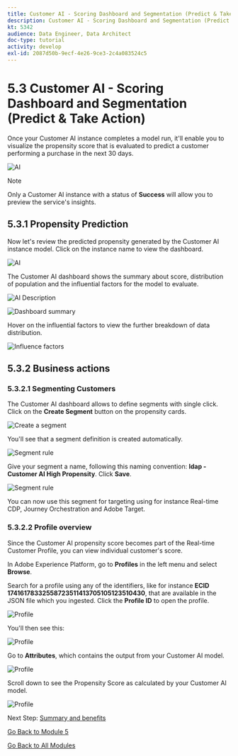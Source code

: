 ```yaml
---
title: Customer AI - Scoring Dashboard and Segmentation (Predict & Take Action)
description: Customer AI - Scoring Dashboard and Segmentation (Predict & Take Action)
kt: 5342
audience: Data Engineer, Data Architect
doc-type: tutorial
activity: develop
exl-id: 2087d50b-9ecf-4e26-9ce3-2c4a083524c5
---
```

# 5.3 Customer AI - Scoring Dashboard and Segmentation (Predict & Take Action)

Once your Customer AI instance completes a model run, it'll enable you to visualize the propensity score that is evaluated to predict a customer performing a purchase in the next 30 days.

![AI](./images/caimodels.png)

>[!NOTE]
>
>Only a Customer AI instance with a status of **Success** will allow you to preview the service's insights.

## 5.3.1 Propensity Prediction

Now let's review the predicted propensity generated by the Customer AI instance model. Click on the instance name to view the dashboard.

![AI](./images/caimodels1.png)

The Customer AI dashboard shows the summary about score, distribution of population and the influential factors for the model to evaluate.

![AI Description](./images/caidescription.png)

![Dashboard summary](./images/caidashboard.png)

Hover on the influential factors to view the further breakdown of data distribution.

![Influence factors](./images/caiinfluencefactors.png)

## 5.3.2 Business actions

### 5.3.2.1 Segmenting Customers

The Customer AI dashboard allows to define segments with single click. Click on the **Create Segment** button on the propensity cards.

![Create a segment](./images/caiinfluencefactors1.png)

You'll see that a segment definition is created automatically.

![Segment rule](./images/caicreatesegment.png)

Give your segment a name, following this naming convention: **ldap - Customer AI High Propensity**. Click **Save**.

![Segment rule](./images/caicreatesegment1.png)

You can now use this segment for targeting using for instance Real-time CDP, Journey Orchestration and Adobe Target.

### 5.3.2.2 Profile overview

Since the Customer AI propensity score becomes part of the Real-time Customer Profile, you can view individual customer's score.

In Adobe Experience Platform, go to **Profiles** in the left menu and select **Browse**.

Search for a profile using any of the identifiers, like for instance **ECID 17416178332558723511413705105123510430**, that are available in the JSON file which you ingested. Click the **Profile ID** to open the profile.

![Profile](./images/profile1.png)

You'll then see this:

![Profile](./images/profile2.png)

Go to **Attributes**, which contains the output from your Customer AI model.

![Profile](./images/profile3.png)

Scroll down to see the Propensity Score as calculated by your Customer AI model.

![Profile](./images/profile4.png)

Next Step: [Summary and benefits](./summary.md)

[Go Back to Module 5](./intelligent-services.md)

[Go Back to All Modules](./../../overview.md)
